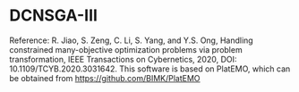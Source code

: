 # DCNSGA-III
Reference: R. Jiao, S. Zeng, C. Li, S. Yang, and Y.S. Ong, Handling constrained many-objective optimization problems via problem transformation, IEEE Transactions on Cybernetics, 2020, DOI: 10.1109/TCYB.2020.3031642.
This software is based on PlatEMO, which can be obtained from https://github.com/BIMK/PlatEMO
